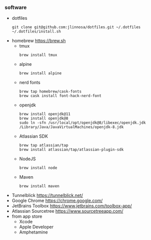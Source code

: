 ### software

* dotfiles
    ```
    git clone git@github.com:jlinnosa/dotfiles.git ~/.dotfiles
    ~/.dotfiles/install.sh
    ```
* homebrew https://brew.sh
    * tmux
        ```
        brew install tmux
        ```
    * alpine
        ```
        brew install alpine
        ```
    * nerd fonts
        ```
        brew tap homebrew/cask-fonts
        brew cask install font-hack-nerd-font
        ```
    * openjdk
        ```
        brew install openjdk@11
        brew install openjdk@8
        sudo ln -sfn /usr/local/opt/openjdk@8/libexec/openjdk.jdk /Library/Java/JavaVirtualMachines/openjdk-8.jdk
        ```
    * Atlassian SDK
        ```
        brew tap atlassian/tap
        brew install atlassian/tap/atlassian-plugin-sdk
        ```
    * NodeJS
        ```
        brew install node
        ```
    * Maven
        ```
        brew install maven
        ```
* Tunnelblick https://tunnelblick.net/
* Google Chrome https://chrome.google.com/
* JetBrains Toolbox https://www.jetbrains.com/toolbox-app/
* Atlassian Sourcetree https://www.sourcetreeapp.com/
* from app store
    * Xcode
    * Apple Developer
    * Amphetamine
